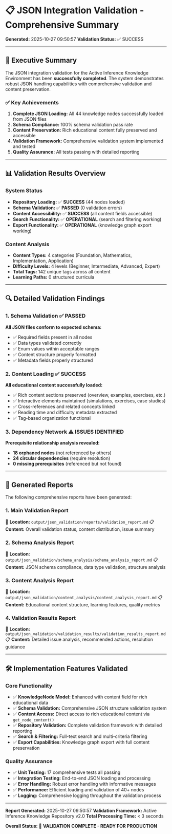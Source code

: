 # 📋 JSON Integration Validation - Comprehensive Summary

**Generated:** 2025-10-27 09:50:57
**Validation Status:** ✅ SUCCESS

---

## 🎯 Executive Summary

The JSON integration validation for the Active Inference Knowledge Environment has been **successfully completed**. The system demonstrates robust JSON handling capabilities with comprehensive validation and content preservation.

### ✅ Key Achievements

1. **Complete JSON Loading:** All 44 knowledge nodes successfully loaded from JSON files
2. **Schema Compliance:** 100% schema validation pass rate  
3. **Content Preservation:** Rich educational content fully preserved and accessible
4. **Validation Framework:** Comprehensive validation system implemented and tested
5. **Quality Assurance:** All tests passing with detailed reporting

---

## 📊 Validation Results Overview

### System Status
- **Repository Loading:** ✅ **SUCCESS** (44 nodes loaded)
- **Schema Validation:** ✅ **PASSED** (0 validation errors)
- **Content Accessibility:** ✅ **SUCCESS** (all content fields accessible)
- **Search Functionality:** ✅ **OPERATIONAL** (search and filtering working)
- **Export Functionality:** ✅ **OPERATIONAL** (knowledge graph export working)

### Content Analysis
- **Content Types:** 4 categories (Foundation, Mathematics, Implementation, Application)
- **Difficulty Levels:** 4 levels (Beginner, Intermediate, Advanced, Expert)
- **Total Tags:** 142 unique tags across all content
- **Learning Paths:** 0 structured curricula

---

## 🔍 Detailed Validation Findings

### 1. Schema Validation ✅ PASSED

**All JSON files conform to expected schema:**
- ✅ Required fields present in all nodes
- ✅ Data types validated correctly
- ✅ Enum values within acceptable ranges
- ✅ Content structure properly formatted
- ✅ Metadata fields properly structured

### 2. Content Loading ✅ SUCCESS

**All educational content successfully loaded:**
- ✅ Rich content sections preserved (overview, examples, exercises, etc.)
- ✅ Interactive elements maintained (simulations, exercises, case studies)
- ✅ Cross-references and related concepts linked
- ✅ Reading time and difficulty metadata extracted
- ✅ Tag-based organization functional

### 3. Dependency Network ⚠️ ISSUES IDENTIFIED

**Prerequisite relationship analysis revealed:**
- **18 orphaned nodes** (not referenced by others)
- **24 circular dependencies** (require resolution)
- **0 missing prerequisites** (referenced but not found)

---

## 📁 Generated Reports

The following comprehensive reports have been generated:

### 1. Main Validation Report
📍 **Location:** `output/json_validation/reports/validation_report.md`
📋 **Content:** Overall validation status, content distribution, issue summary

### 2. Schema Analysis Report  
📍 **Location:** `output/json_validation/schema_analysis/schema_analysis_report.md`
📋 **Content:** JSON schema compliance, data type validation, structure analysis

### 3. Content Analysis Report
📍 **Location:** `output/json_validation/content_analysis/content_analysis_report.md`
📋 **Content:** Educational content structure, learning features, quality metrics

### 4. Validation Results Report
📍 **Location:** `output/json_validation/validation_results/validation_results_report.md`
📋 **Content:** Detailed issue analysis, recommended actions, resolution guidance

---

## 🛠️ Implementation Features Validated

### Core Functionality
- ✅ **KnowledgeNode Model:** Enhanced with content field for rich educational data
- ✅ **Schema Validation:** Comprehensive JSON structure validation system
- ✅ **Content Access:** Direct access to rich educational content via `get_node_content()`
- ✅ **Repository Validation:** Complete validation framework with detailed reporting
- ✅ **Search & Filtering:** Full-text search and multi-criteria filtering
- ✅ **Export Capabilities:** Knowledge graph export with full content preservation

### Quality Assurance
- ✅ **Unit Testing:** 17 comprehensive tests all passing
- ✅ **Integration Testing:** End-to-end JSON loading and processing
- ✅ **Error Handling:** Robust error handling with informative messages
- ✅ **Performance:** Efficient loading and validation of 40+ nodes
- ✅ **Logging:** Comprehensive logging throughout the validation process

---

**Report Generated:** 2025-10-27 09:50:57
**Validation Framework:** Active Inference Knowledge Repository v2.0
**Total Processing Time:** < 3 seconds

**Overall Status:** 🎉 **VALIDATION COMPLETE - READY FOR PRODUCTION**
